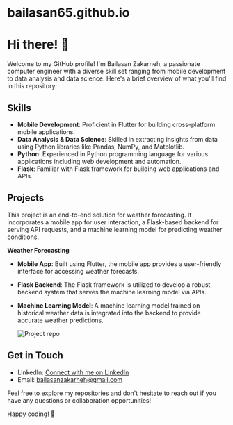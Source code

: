 # bailasan65.github.io
# Hi there! 👋

Welcome to my GitHub profile! I'm Bailasan Zakarneh, a passionate computer engineer with a diverse skill set ranging from mobile development to data analysis and data science. Here's a brief overview of what you'll find in this repository:

## Skills

- **Mobile Development**: Proficient in Flutter for building cross-platform mobile applications.
- **Data Analysis & Data Science**: Skilled in extracting insights from data using Python libraries like Pandas, NumPy, and Matplotlib.
- **Python**: Experienced in Python programming language for various applications including web development and automation.
- **Flask**: Familiar with Flask framework for building web applications and APIs.

## Projects

This project is an end-to-end solution for weather forecasting. It incorporates a mobile app for user interaction, a Flask-based backend for serving API requests, and a machine learning model for predicting weather conditions.

 **Weather Forecasting**  
 - **Mobile App**: Built using Flutter, the mobile app provides a user-friendly interface for accessing weather forecasts.
- **Flask Backend**: The Flask framework is utilized to develop a robust backend system that serves the machine learning model via APIs.
- **Machine Learning Model**: A machine learning model trained on historical weather data is integrated into the backend to provide accurate weather predictions.

   ![Project repo](https://github.com/bailasan65/Time_Series_Project)


## Get in Touch

- LinkedIn: [Connect with me on LinkedIn](https://www.linkedin.com/in/bailasan-zakarneh-05757a1b3)
- Email: [bailasanzakarneh@gmail.com](mailto:bailasanzakarneh@gmail.com)

Feel free to explore my repositories and don't hesitate to reach out if you have any questions or collaboration opportunities!

Happy coding! 🚀
